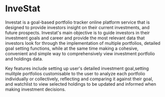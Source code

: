 # InveStat 

Investat is a goal-based portfolio tracker online platform service that is designed to provide investors insight on their current investments, and future prospects. Investat's main objective is to guide investors in their investment goals and career and provide the most relevant data that investors look for through the implementation of multiple portfolios, detailed goal setting functions, while at the same time making a cohesive, convenient and simple way to comprehensively view investment portfolio and holdings data.

Key features include setting up user's detailed investment goal,setting mulitple portfolios customisable to the user to analyze each portfolio individually or collectively, reflecting and comparing it against their goal, and watchlist to view selected holdings to be updated and informed when making investment decisions.
